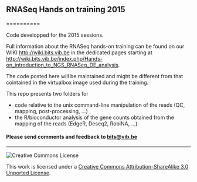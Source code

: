 ## RNASeq Hands on training 2015
==========

Code developped for the 2015 sessions.

Full information about the RNASeq hands-on training can be found on our WIKI <http://wiki.bits.vib.be> in the dedicated pages starting at <http://wiki.bits.vib.be/index.php/Hands-on_introduction_to_NGS_RNASeq_DE_analysis>.

The code posted here will be maintained and might be different from that cointained in the virtualbox image used during the training.

This repo presents two folders for 

* code relative to the unix command-line manipulation of the reads (QC, mapping, post-processing, ...)
* the R/bioconductor analysis of the gene counts obtained from the mapping of the reads (EdgeR, Deseq2, RobiNA, ...)

<h4>Please send comments and feedback to <a href="mailto:bits@vib.be">bits@vib.be</a></h4>

------------

![Creative Commons License](http://i.creativecommons.org/l/by-sa/3.0/88x31.png?raw=true)

This work is licensed under a [Creative Commons Attribution-ShareAlike 3.0 Unported License](http://creativecommons.org/licenses/by-sa/3.0/).
